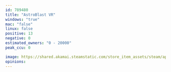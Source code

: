 ```yaml
---
id: 789480
title: "AstroBlast VR"
windows: "true"
mac: "false"
linux: false
positive: 13
negative: 0
estimated_owners: "0 - 20000"
peak_ccu: 0

image: https://shared.akamai.steamstatic.com/store_item_assets/steam/apps/789480/header.jpg?t=1569081217
opinions:
---
```

